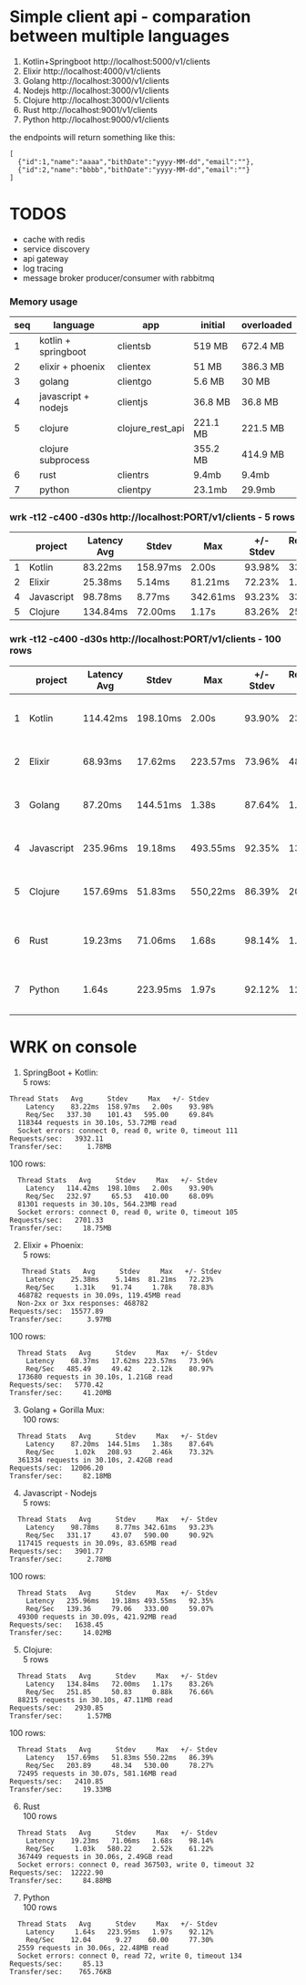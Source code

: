 # Simple client api - comparation between multiple languages

1. Kotlin+Springboot http://localhost:5000/v1/clients
2. Elixir  http://localhost:4000/v1/clients
3. Golang  http://localhost:3000/v1/clients
4. Nodejs  http://localhost:3000/v1/clients
5. Clojure http://localhost:3000/v1/clients
6. Rust    http://localhost:9001/v1/clients
7. Python  http://localhost:9000/v1/clients

the endpoints will return something like this:   
```
[
  {"id":1,"name":"aaaa","bithDate":"yyyy-MM-dd","email":""},
  {"id":2,"name":"bbbb","bithDate":"yyyy-MM-dd","email":""}
]
```

# TODOS
- cache with redis
- service discovery
- api gateway 
- log tracing
- message broker producer/consumer with rabbitmq


### Memory usage
| seq | language | app | initial | overloaded |
| --- | --- | --- | --- | ---  |
| 1 | kotlin + springboot | clientsb |  519 MB | 672.4 MB |
| 2 | elixir + phoenix    | clientex |  51 MB  | 386.3 MB |
| 3 | golang              | clientgo |  5.6 MB | 30 MB |
| 4 | javascript + nodejs | clientjs | 36.8 MB | 36.8 MB |
| 5 | clojure             | clojure_rest_api | 221.1 MB | 221.5 MB |
|   | clojure subprocess  |   | 355.2 MB | 414.9 MB |
| 6 | rust                | clientrs | 9.4mb | 9.4mb |
| 7 | python              | clientpy | 23.1mb | 29.9mb |


### wrk -t12 -c400 -d30s http://localhost:PORT/v1/clients - 5 rows
|     | project     | Latency Avg | Stdev    | Max      | +/- Stdev | Req/Sec Avg | Stdev  | Max    | +/- Stdev | requests  |  Readed    | Requests/sec | Transfer/sec |
| --- | ----------- | ----------- | -------- | -------- | --------- | ----------- | ------ | ------ | --------- | --------- |  ----------| ------------ | ------------ |
| 1   | Kotlin      | 83.22ms     | 158.97ms | 2.00s    | 93.98%    | 337.30      | 101.43 | 595.00 | 69.84%    | 118344    |  53.72MB   | 3932.11      | 1.78MB       |
| 2   | Elixir      | 25.38ms     | 5.14ms   | 81.21ms  | 72.23%    | 1.31k       | 91.74  | 1.78k  | 78.83%    | 468782    |  119.45MB  | 15577.89     | 3.97MB       |
| 4   | Javascript  | 98.78ms     | 8.77ms   | 342.61ms | 93.23%    | 331.17      | 43.07  | 590.00 | 90.92%    | 117415    |  83.65MB   | 3901.77      | 2.78MB       |
| 5   | Clojure     | 134.84ms    | 72.00ms  | 1.17s    | 83.26%    | 251.85      | 50.83  | 0.88k  | 76.66%    | 88215     |  47.11MB   | 2930.85      | 1.57MB       |

### wrk -t12 -c400 -d30s http://localhost:PORT/v1/clients - 100 rows 
|     | project     | Latency Avg | Stdev    | Max      | +/- Stdev | Req/Sec Avg | Stdev  | Max    | +/- Stdev | requests  |  Readed    | Requests/sec | Transfer/sec | mem           |
| --- | ----------- | ----------- | -------- | -------- | --------- | ----------- | ------ | ------ | --------- | --------- |  ----------| ------------ | ------------ |---------------|
| 1   | Kotlin      | 114.42ms    | 198.10ms | 2.00s    | 93.90%    | 232.97      | 65.53  | 410.00 | 68.09%    | 81301     |  564.23MB  | 2701.33      | 18.87MB      | 509 ~ 726 MB  |
| 2   | Elixir      | 68.93ms     | 17.62ms  | 223.57ms | 73.96%    | 485.49      | 49.42  | 2.12k  | 80.97%    | 172680    |  1.21GB    | 5770.42      | 41.20MB      | 50 ~ 317 MB   |
| 3   | Golang      | 87.20ms     | 144.51ms | 1.38s    | 87.64%    | 1.02k       | 208.93 | 2.46k  | 73.22%    | 361334    |  2.42GB    | 12006.20     | 82.18        | 5.3 ~ 19.4 MB |
| 4   | Javascript  | 235.96ms    | 19.18ms  | 493.55ms | 92.35%    | 139.36      | 79.06  | 333.00 | 59.07%    | 49300     |  421.92MB  | 1638.45      | 14.02MB      |  35.9 ~ 92 MB |
| 5   | Clojure     | 157.69ms    | 51.83ms  | 550,22ms | 86.39%    | 203.89      | 48.34  | 530.00 | 78.27%    | 72495     |  581.16MB  | 2410.85      | 19.33MB      |  539 ~ 662 MB |
| 6   | Rust        | 19.23ms     | 71.06ms  | 1.68s    | 98.14%    | 1.03k       | 580.22 | 2.52k  | 61.22%    | 367449    |  2.49GB    | 11222.90     | 84.88MB      | 9.4 ~ 9.4 MB  |
| 7   | Python      | 1.64s       | 223.95ms | 1.97s    | 92.12%    | 12.04       | 9.27   | 60.00  | 77.30%    | 2559      |  22.40MB   | 85.13        | 765.76KB     | 23.2 ~ 28,8 MB |


# WRK on console

1. SpringBoot + Kotlin:   
5 rows:   
```   
Thread Stats   Avg      Stdev     Max   +/- Stdev   
    Latency    83.22ms  158.97ms   2.00s    93.98%   
    Req/Sec   337.30    101.43   595.00     69.84%  
  118344 requests in 30.10s, 53.72MB read   
  Socket errors: connect 0, read 0, write 0, timeout 111   
Requests/sec:   3932.11   
Transfer/sec:      1.78MB   
```
100 rows:   
```
  Thread Stats   Avg      Stdev     Max   +/- Stdev
    Latency   114.42ms  198.10ms   2.00s    93.90%
    Req/Sec   232.97     65.53   410.00     68.09%
  81301 requests in 30.10s, 564.23MB read
  Socket errors: connect 0, read 0, write 0, timeout 105
Requests/sec:   2701.33
Transfer/sec:     18.75MB
```
2. Elixir + Phoenix:   
5 rows:   
```
   Thread Stats   Avg      Stdev     Max   +/- Stdev
    Latency    25.38ms    5.14ms  81.21ms   72.23%
    Req/Sec     1.31k    91.74     1.78k    78.83%
  468782 requests in 30.09s, 119.45MB read
  Non-2xx or 3xx responses: 468782
Requests/sec:  15577.89
Transfer/sec:      3.97MB
```
100 rows:       
```
  Thread Stats   Avg      Stdev     Max   +/- Stdev
    Latency    68.37ms   17.62ms 223.57ms   73.96%
    Req/Sec   485.49     49.42     2.12k    80.97%
  173680 requests in 30.10s, 1.21GB read
Requests/sec:   5770.42
Transfer/sec:     41.20MB

```
3. Golang + Gorilla Mux:   
100 rows:   
```
  Thread Stats   Avg      Stdev     Max   +/- Stdev
    Latency    87.20ms  144.51ms   1.38s    87.64%
    Req/Sec     1.02k   208.93     2.46k    73.32%
  361334 requests in 30.10s, 2.42GB read
Requests/sec:  12006.20
Transfer/sec:     82.18MB

```
4. Javascript - Nodejs   
5 rows:    
```
  Thread Stats   Avg      Stdev     Max   +/- Stdev
    Latency    98.78ms    8.77ms 342.61ms   93.23%
    Req/Sec   331.17     43.07   590.00     90.92%
  117415 requests in 30.09s, 83.65MB read
Requests/sec:   3901.77
Transfer/sec:      2.78MB
```
100 rows: 
```
  Thread Stats   Avg      Stdev     Max   +/- Stdev
    Latency   235.96ms   19.18ms 493.55ms   92.35%
    Req/Sec   139.36     79.06   333.00     59.07%
  49300 requests in 30.09s, 421.92MB read
Requests/sec:   1638.45
Transfer/sec:     14.02MB

```
5. Clojure:   
5 rows   
```
  Thread Stats   Avg      Stdev     Max   +/- Stdev
    Latency   134.84ms   72.00ms   1.17s    83.26%
    Req/Sec   251.85     50.83     0.88k    76.66%
  88215 requests in 30.10s, 47.11MB read
Requests/sec:   2930.85
Transfer/sec:      1.57MB
```
100 rows: 
```
  Thread Stats   Avg      Stdev     Max   +/- Stdev
    Latency   157.69ms   51.83ms 550.22ms   86.39%
    Req/Sec   203.89     48.34   530.00     78.27%
  72495 requests in 30.07s, 581.16MB read
Requests/sec:   2410.85
Transfer/sec:     19.33MB

```

6. Rust   
100 rows   
```
  Thread Stats   Avg      Stdev     Max   +/- Stdev
    Latency    19.23ms   71.06ms   1.68s    98.14%
    Req/Sec     1.03k   580.22     2.52k    61.22%
  367449 requests in 30.06s, 2.49GB read
  Socket errors: connect 0, read 367503, write 0, timeout 32
Requests/sec:  12222.90
Transfer/sec:     84.88MB
```
7. Python   
100 rows   
```
  Thread Stats   Avg      Stdev     Max   +/- Stdev
    Latency     1.64s   223.95ms   1.97s    92.12%
    Req/Sec    12.04      9.27    60.00     77.30%
  2559 requests in 30.06s, 22.48MB read
  Socket errors: connect 0, read 72, write 0, timeout 134
Requests/sec:     85.13
Transfer/sec:    765.76KB


```
